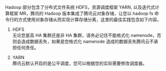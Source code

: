 Hadoop 部分包含了分布式文件系统 HDFS，资源调度框架 YARN, 以及迭代式计算框架 MR，腾讯的 Hadoop 版本集成了腾讯云对象存储，让您以 hadoop fs 命令行的方式使用对象存储从而实现计算存储分离，这里的最佳实践包含如下内容。

1. HDFS  
无论您是高 HA 集群还是非 HA 集群，请务必记住不能格式化 namenode，否则会造成数据丢失，如果是您格式化 namenode 造成的数据丢失腾讯云不承担任何责任。

2. YARN  
腾讯云默认开启的是公平调度，您可以根据您的实际需要修改调度器。